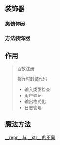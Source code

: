 
## 装饰器

### 类装饰器

### 方法装饰器

## 作用

> 函数注册
>
> 执行时封装代码
> * 输入类型检查
> * 用户验证
> * 输出格式化
> * 日志管理

## 魔法方法
[\_\_repr\_\_ 与 \_\_str\_\_ 的不同](https://baijiahao.baidu.com/s?id=1596817611604972751&wfr=spider&for=pc)